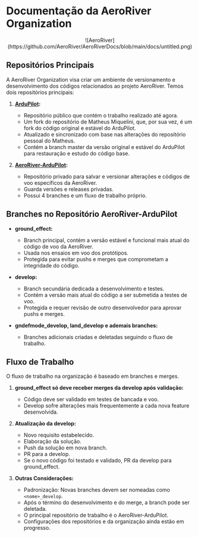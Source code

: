 # Documentação da AeroRiver Organization
<center>
![AeroRiver](https://github.com/AeroRiver/AeroRiverDocs/blob/main/docs/untitled.png)
</center>

## Repositórios Principais

A AeroRiver Organization visa criar um ambiente de versionamento e desenvolvimento dos códigos relacionados ao projeto AeroRiver. Temos dois repositórios principais:

1. **[ArduPilot](https://github.com/AeroRiver/ArduPilot):**
   - Repositório público que contém o trabalho realizado até agora.
   - Um fork do repositório de Matheus Miquelini, que, por sua vez, é um fork do código original e estável do ArduPilot.
   - Atualizado e sincronizado com base nas alterações do repositório pessoal do Matheus.
   - Contém a branch master da versão original e estável do ArduPilot para restauração e estudo do código base.

2. **[AeroRiver-ArduPilot](https://github.com/AeroRiver/AeroRiver-ArduPilot):**
   - Repositório privado para salvar e versionar alterações e códigos de voo específicos da AeroRiver.
   - Guarda versões e releases privadas.
   - Possui 4 branches e um fluxo de trabalho próprio.

## Branches no Repositório AeroRiver-ArduPilot

- **ground_effect:**
  - Branch principal, contém a versão estável e funcional mais atual do código de voo da AeroRiver.
  - Usada nos ensaios em voo dos protótipos.
  - Protegida para evitar pushs e merges que comprometam a integridade do código.

- **develop:**
  - Branch secundária dedicada a desenvolvimento e testes.
  - Contém a versão mais atual do código a ser submetida a testes de voo.
  - Protegida e requer revisão de outro desenvolvedor para aprovar pushs e merges.

- **gndefmode_develop, land_develop e ademais branches:**
  - Branches adicionais criadas e deletadas seguindo o fluxo de trabalho.

## Fluxo de Trabalho

O fluxo de trabalho na organização é baseado em branches e merges.

1. **ground_effect só deve receber merges da develop após validação:**
   - Código deve ser validado em testes de bancada e voo.
   - Develop sofre alterações mais frequentemente a cada nova feature desenvolvida.

2. **Atualização da develop:**
   - Novo requisito estabelecido.
   - Elaboração da solução.
   - Push da solução em nova branch.
   - PR para a develop.
   - Se o novo código foi testado e validado, PR da develop para ground_effect.

3. **Outras Considerações:**
   - Padronização: Novas branches devem ser nomeadas como `<nome>_develop`.
   - Após o término do desenvolvimento e do merge, a branch pode ser deletada.
   - O principal repositório de trabalho é o AeroRiver-ArduPilot.
   - Configurações dos repositórios e da organização ainda estão em progresso.

